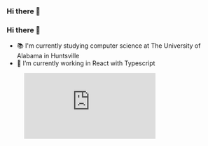 ### Hi there 👋

### Hi there 👋

- 📚 I'm currently studying computer science at The University of Alabama in Huntsville
- 🔭 I’m currently working in React with Typescript

<figure><embed src="https://wakatime.com/share/@Qeolvdxu/eeb3bb3e-2d25-42a6-a619-206ca3bcc07f.svg"></embed></figure>

<!--
**Qeolvdxu/qeolvdxu** is a ✨ _special_ ✨ repository because its `README.md` (this file) appears on your GitHub profile.

Here are some ideas to get you started:

- 🔭 I’m currently working on ...
- 🌱 I’m currently learning ...
- 👯 I’m looking to collaborate on ...
- 🤔 I’m looking for help with ...
- 💬 Ask me about ...
- 📫 How to reach me: ...
- 😄 Pronouns: ...
- ⚡ Fun fact: ...
-->
